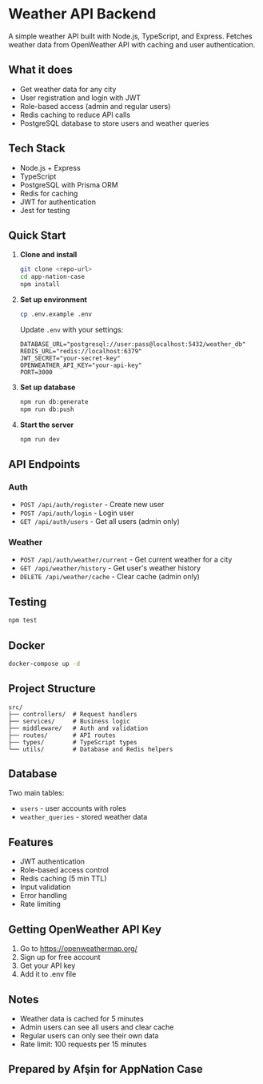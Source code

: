 # Weather API Backend

A simple weather API built with Node.js, TypeScript, and Express. Fetches weather data from OpenWeather API with caching and user authentication.

## What it does

- Get weather data for any city
- User registration and login with JWT
- Role-based access (admin and regular users)
- Redis caching to reduce API calls
- PostgreSQL database to store users and weather queries

## Tech Stack

- Node.js + Express
- TypeScript
- PostgreSQL with Prisma ORM
- Redis for caching
- JWT for authentication
- Jest for testing

## Quick Start

1. **Clone and install**
   ```bash
   git clone <repo-url>
   cd app-nation-case
   npm install
   ```

2. **Set up environment**
   ```bash
   cp .env.example .env
   ```
   
   Update `.env` with your settings:
   ```env
   DATABASE_URL="postgresql://user:pass@localhost:5432/weather_db"
   REDIS_URL="redis://localhost:6379"
   JWT_SECRET="your-secret-key"
   OPENWEATHER_API_KEY="your-api-key"
   PORT=3000
   ```

3. **Set up database**
   ```bash
   npm run db:generate
   npm run db:push
   ```

4. **Start the server**
   ```bash
   npm run dev
   ```

## API Endpoints

### Auth
- `POST /api/auth/register` - Create new user
- `POST /api/auth/login` - Login user
- `GET /api/auth/users` - Get all users (admin only)

### Weather
- `POST /api/auth/weather/current` - Get current weather for a city
- `GET /api/weather/history` - Get user's weather history
- `DELETE /api/weather/cache` - Clear cache (admin only)

## Testing

```bash
npm test
```

## Docker

```bash
docker-compose up -d
```

## Project Structure

```
src/
├── controllers/  # Request handlers
├── services/     # Business logic
├── middleware/   # Auth and validation
├── routes/       # API routes
├── types/        # TypeScript types
└── utils/        # Database and Redis helpers
```

## Database

Two main tables:
- `users` - user accounts with roles
- `weather_queries` - stored weather data

## Features

- JWT authentication
- Role-based access control
- Redis caching (5 min TTL)
- Input validation
- Error handling
- Rate limiting

## Getting OpenWeather API Key

1. Go to https://openweathermap.org/
2. Sign up for free account
3. Get your API key
4. Add it to .env file

## Notes

- Weather data is cached for 5 minutes
- Admin users can see all users and clear cache
- Regular users can only see their own data
- Rate limit: 100 requests per 15 minutes 

## Prepared by Afşin for AppNation Case